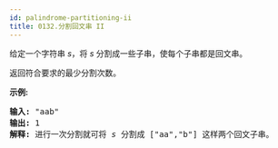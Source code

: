 ```yaml
---
id: palindrome-partitioning-ii
title: 0132.分割回文串 II
---
```

给定一个字符串 _s_，将 _s_ 分割成一些子串，使每个子串都是回文串。

返回符合要求的最少分割次数。

**示例:**


<pre><strong>输入:</strong> &#34;aab&#34;<br/><strong>输出:</strong> 1<br/><strong>解释: </strong>进行一次分割就可将 <em>s </em>分割成 [&#34;aa&#34;,&#34;b&#34;] 这样两个回文子串。<br/></pre>

